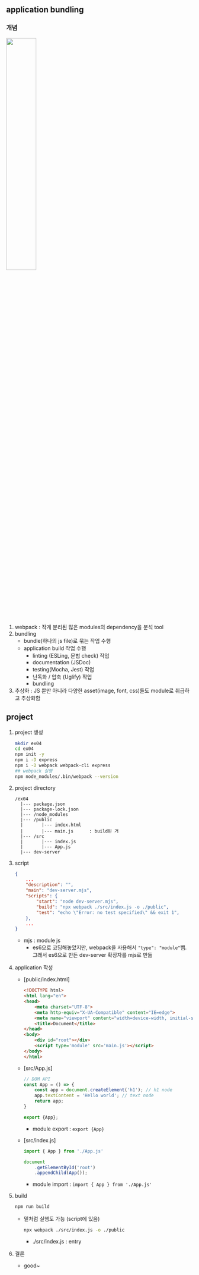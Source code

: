 ## application bundling

### 개념

<img src="https://user-images.githubusercontent.com/52481037/126437340-6c7cf6ec-6d77-446a-b608-b36a6fa2e8c1.jpg" width="40%" />

1. webpack : 작게 분리된 많은 modules의 dependency을 분석 tool
2. bundling
    * bundle(하나의 js file)로 묶는 작업 수행
    * application build 작업 수행 
        * linting (ESLing, 문법 check) 작업
        * documentation (JSDoc)
        * testing(Mocha, Jest) 작업
        * 난독화 / 압축 (Uglify) 작업
        * bundling
3. 추상화 : JS 뿐만 아니라 다양한 asset(image, font, css)들도 module로 취급하고 추상화함

## project

1. project 생성
    ```bash
    mkdir ex04
    cd ex04
    npm init -y
    npm i -D express
    npm i -D webpack webpack-cli express
    ## webpack 실행
    npm node_modules/.bin/webpack --version
    ```
2. project directory
    ```
    /ex04
      |--- package.json
      |--- package-lock.json
      |--- /node_modules
      |--- /public
      |       |--- index.html
      |       |--- main.js      : build된 거
      |--- /src
      |       |--- index.js
      |       |--- App.js
      |--- dev-server
    ```
3. script
    ```json
    {
        ...
        "description": "",
        "main": "dev-server.mjs",
        "scripts": {
            "start": "node dev-server.mjs",
            "build": "npx webpack ./src/index.js -o ./public",
            "test": "echo \"Error: no test specified\" && exit 1",
        },
        ...
    }
    ```
    * mjs : module js
        * es6으로 코딩해놓았지만, webpack을 사용해서 ```"type": "module"```뺌. 그래서 es6으로 만든 dev-server 확장자를 mjs로 만듦

4. application 작성

    * [public/index.html]
        ```html
        <!DOCTYPE html>
        <html lang="en">
        <head>
            <meta charset="UTF-8">
            <meta http-equiv="X-UA-Compatible" content="IE=edge">
            <meta name="viewport" content="width=device-width, initial-scale=1.0">
            <title>Document</title>
        </head>
        <body>
            <div id="root"></div>
            <script type='module' src='main.js'></script>
        </body>
        </html>
        ```

    * [src/App.js]
        ```js
        // DOM API
        const App = () => {
            const app = document.createElement('h1'); // h1 node
            app.textContent = 'Hello world'; // text node
            return app;
        }

        export {App};
        ```
        * module export : ```export {App}```

    * [src/index.js]
        ```js
        import { App } from './App.js'

        document
            .getElementById('root')
            .appendChild(App());
        ```
        * module import : ```import { App } from './App.js'```

5. build
    ```bash
    npm run build
    ```
    * 밑처럼 실행도 가능 (script에 있음)
        ```bash
        npx webpack ./src/index.js -o ./public
        ```
        * ./src/index.js : entry
6. 결론
    * good~
